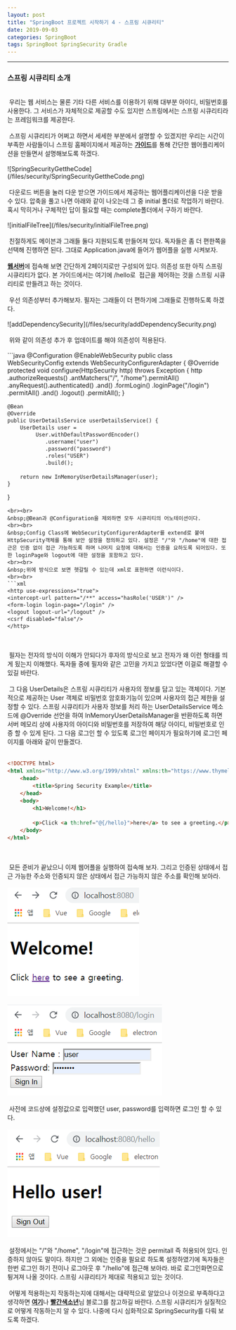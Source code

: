 ```yaml
---
layout: post
title: "SpringBoot 프로젝트 시작하기 4 - 스프링 시큐리티"
date: 2019-09-03
categories: SpringBoot
tags: SpringBoot SpringSecurity Gradle
---
```

<div style="display:none;">
우선 spring security의 소개
간단한 웹 어플로 security 적용 확인 설명
프론트 엔드와 백엔드로 나뉘었을 때 문제점 기술
프론트 엔드에 해당하는 웹어플 만들기 
</div>
<hr class="divider">
<h3>스프링 시큐리티 소개</h3>
<br> 
&nbsp;우리는 웹 서비스는 물론 기타 다른 서비스를 이용하기 위해 대부분 아이디, 비밀번호를 사용한다. 그 서비스가 자체적으로 제공할 수도 있지만 스프링에서는 스프링 시큐리티라는 프레임워크를 제공한다. 
<br><br>
&nbsp;스프링 시큐리티가 어쩌고 하면서 세세한 부분에서 설명할 수 있겠지만 우리는 시간이 부족한 사람들이니 스프링 홈페이지에서 제공하는 <b><a href="https://spring.io/guides/gs/securing-web/">가이드</a></b>를 통해 간단한 웹어플리케이션을 만들면서 설명해보도록 하겠다.
<br><br>
![SpringSecurityGettheCode](/files/security/SpringSecurityGettheCode.png)
<br><br>
&nbsp;다운로드 버튼을 눌러 다운 받으면 가이드에서 제공하는 웹어플리케이션을 다운 받을 수 있다. 압축을 풀고 나면 아래와 같이 나오는데 그 중 initial 폴더로 작업하기 바란다. 혹시 막히거나 구체적인 답이 필요할 때는 complete폴더에서 구하기 바란다.
<br><br>
![initialFileTree](/files/security/initialFileTree.png)
<br><br>
&nbsp;친절하게도 메이븐과 그래들 둘다 지원되도록 만들어져 있다. 독자들은 좀 더 편한쪽을 선택해 진행하면 된다. 그대로 Application.java에 들어가 웹어플을 실행 시켜보자. 
<br><br>
<b><a href="https://http://localhost:8080/">웹서버</a></b>에 접속해 보면 간단하게 2페이지로만 구성되어 있다. 의존성 또한 아직 스프링 시큐리티가 없다. 본 가이드에서는 여기에 /hello로 &nbsp;접근을 제어하는 것을 스프링 시큐리티로 만들려고 하는 것이다. 
<br><br>
&nbsp;우선 의존성부터 추가해보자. 필자는 그래들이 더 편하기에 그래들로 진행하도록 하겠다.
<br><br>
![addDependencySecurity](/files/security/addDependencySecurity.png)
<br><br>
&nbsp;위와 같이 의존성 추가 후 업데이트를 해야 의존성이 적용된다.
<br><br>
```java
@Configuration
@EnableWebSecurity
public class WebSecurityConfig extends WebSecurityConfigurerAdapter {
    @Override
    protected void configure(HttpSecurity http) throws Exception {
        http
            .authorizeRequests()
                .antMatchers("/", "/home").permitAll()
                .anyRequest().authenticated()
                .and()
            .formLogin()
                .loginPage("/login")
                .permitAll()
                .and()
            .logout()
                .permitAll();
    }

    @Bean
    @Override
    public UserDetailsService userDetailsService() {
        UserDetails user =
             User.withDefaultPasswordEncoder()
                .username("user")
                .password("password")
                .roles("USER")
                .build();

        return new InMemoryUserDetailsManager(user);
    }
}
```
<br><br>
&nbsp;@Bean과 @Configuration을 제외하면 모두 시큐리티의 어노테이션이다. 
<br><br>
&nbsp;Config Class에 WebSecurityConfigurerAdapter를 extend로 붙여 HttpSecurity객체를 통해 보안 설정을 정의하고 있다. 설정은 "/"와 "/home"에 대한 접근은 인증 없이 접근 가능하도록 하며 나머지 요청에 대해서는 인증을 요하도록 되어있다. 또한 loginPage와 logout에 대한 설정을 포함하고 있다. 
<br><br>
&nbsp;위에 방식으로 보면 헷갈릴 수 있는데 xml로 표현하면 이런식이다.
<br><br>
```xml
<http use-expressions="true"> 
<intercept-url pattern="/**" access="hasRole('USER')" /> 
<form-login login-page="/login" /> 
<logout logout-url="/logout" /> 
<csrf disabled="false"/> 
</http>
```
<br><br>
&nbsp;필자는 전자의 방식이 이해가 안되다가 후자의 방식으로 보고 전자가 왜 이런 형태를 띄게 됬는지 이해했다. 독자들 중에 필자와 같은 고민을 가지고 있었다면 이걸로 해결할 수 있길 바란다. 
<br><br>
&nbsp;그 다음 UserDetails은 스프링 시큐리티가 사용자의 정보를 담고 있는 객체이다. 기본적으로 제공하는 User 객체로 비밀번호 암호화기능이 있으며 사용자의 접근 제한을 설정할 수 있다. 스프링 시큐리티가 사용자 정보를 처리 하는 UserDetailsService 메소드에 @Override 선언을 하여 InMemoryUserDetailsManager을 반환하도록 하면 서버 메모리 상에 사용자의 아이디와 비밀번호를 저장하여 해당 아이디, 비밀번호로 인증 할 수 있게 된다. 그 다음 로그인 할 수 있도록 로그인 페이지가 필요하기에 로그인 페이지를 아래와 같이 만들겠다.
<br><br>
```html
<!DOCTYPE html>
<html xmlns="http://www.w3.org/1999/xhtml" xmlns:th="https://www.thymeleaf.org" xmlns:sec="https://www.thymeleaf.org/thymeleaf-extras-springsecurity3">
    <head>
        <title>Spring Security Example</title>
    </head>
    <body>
        <h1>Welcome!</h1>
        
        <p>Click <a th:href="@{/hello}">here</a> to see a greeting.</p>
    </body>
</html>
```
<br><br>
&nbsp;모든 준비가 끝났으니 이제 웹어플을 실행하여 접속해 보자. 그리고 인증된 상태에서 접근 가능한 주소와 인증되지 않은 상태에서 접근 가능하지 않은 주소를 확인해 보아라.
<br><br>
![completeHome](/files/security/completeHome.png)
<br><br>
![completeLogin](/files/security/completeLogin.png)
<br><br>
&nbsp;사전에 코드상에 설정값으로 입력했던 user, password를 입력하면 로그인 할 수 있다.
<br><br>
![completeHello](/files/security/completeHello.png)
<br><br>
&nbsp;설정에서는 "/"와 "/home", "/login"에 접근하는 것은 permitall 즉 허용되어 있다. 인증하지 않아도 말이다. 하지만 그 외에는 인증을 필요로 하도록 설정하였기에 독자들은 한번 로그인 하기 전이나 로그아웃 후 "/hello"에 접근해 보아라. 바로 로그인화면으로 튕겨져 나올 것이다. 스프링 시큐리티가 제대로 적용되고 있는 것이다. 
<br><br>
&nbsp;어떻게 적용하는지 작동하는지에 대해서는 대략적으로 알았으나 이것으로 부족하다고 생각하면 <b><a href="https://spring.io/guides/topicals/spring-security-architecture">여기</a></b>나  <b><a href="https://sjh836.tistory.com/165">빨간색소년</a></b>님 블로그를 참고하길 바란다. 스프링 시큐리티가 실질적으로 어떻게 작동하는지 알 수 있다. 나중에 다시 심화적으로 SpringSecurity를 다뤄 보도록 하겠다.
<div style="display:none;">
</div>